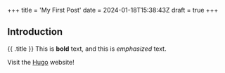 +++
title = 'My First Post'
date = 2024-01-18T15:38:43Z
draft = true
+++
## Introduction
{{ .title }}
This is **bold** text, and this is *emphasized* text.

Visit the [Hugo](https://gohugo.io) website!